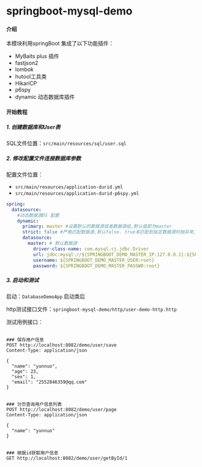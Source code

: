 # springboot-mysql-demo

#### 介绍

本模块利用springBoot 集成了以下功能插件：

- MyBaits plus 插件
- fastjson2
- lombok
- hutool工具类
- HikariCP
- p6spy
- dynamic 动态数据库插件

#### 开始教程

##### 1. 创建数据库和User表

SQL文件位置：`src/main/resources/sql/user.sql`

##### 2. 修改配置文件连接数据库参数

配置文件位置：

- `src/main/resources/application-durid.yml`
- `src/main/resources/application-durid-p6spy.yml`

```yaml
spring:
  datasource:
    #动态数据源DS 配置
    dynamic:
      primary: master #设置默认的数据源或者数据源组,默认值即为master
      strict: false #严格匹配数据源,默认false. true未匹配到指定数据源时抛异常,false使用默认数据源
      datasource:
        master: # 默认数据源
          driver-class-name: com.mysql.cj.jdbc.Driver
          url: jdbc:mysql://${SPRINGBOOT_DEMO_MASTER_IP:127.0.0.1}:${SPRINGBOOT_DEMO_MASTER_PORT:3306}/KBK?createDatabaseIfNotExist=true&useSSL=false&useUnicode=true&characterEncoding=utf8
          username: ${SPRINGBOOT_DEMO_MASTER_USER:root}
          password: ${SPRINGBOOT_DEMO_MASTER_PASSWD:root}

```

##### 3. 启动和测试

启动：`DatabaseDemoApp` 启动类后

http测试接口文件：`springboot-mysql-demo/http/user-demo-http.http`

测试用例接口：
```http request

### 保存用户信息
POST http://localhost:8082/demo/user/save
Content-Type: application/json

{
  "name": "yunnuo",
  "age": 23,
  "sex": 1,
  "email": "2552846359@qq.com"
}


### 分页查询用户信息列表
POST http://localhost:8082/demo/user/page
Content-Type: application/json

{
  "name": "yunnuo"
}


### 根据id获取用户信息
GET http://localhost:8082/demo/user/getById/1


```
